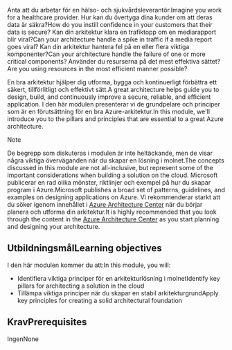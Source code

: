 <span data-ttu-id="211bd-101">Anta att du arbetar för en hälso- och sjukvårdsleverantör.</span><span class="sxs-lookup"><span data-stu-id="211bd-101">Imagine you work for a healthcare provider.</span></span> <span data-ttu-id="211bd-102">Hur kan du övertyga dina kunder om att deras data är säkra?</span><span class="sxs-lookup"><span data-stu-id="211bd-102">How do you instill confidence in your customers that their data is secure?</span></span> <span data-ttu-id="211bd-103">Kan din arkitektur klara en trafiktopp om en mediarapport blir viral?</span><span class="sxs-lookup"><span data-stu-id="211bd-103">Can your architecture handle a spike in traffic if a media report goes viral?</span></span> <span data-ttu-id="211bd-104">Kan din arkitektur hantera fel på en eller flera viktiga komponenter?</span><span class="sxs-lookup"><span data-stu-id="211bd-104">Can your architecture handle the failure of one or more critical components?</span></span> <span data-ttu-id="211bd-105">Använder du resurserna på det mest effektiva sättet?</span><span class="sxs-lookup"><span data-stu-id="211bd-105">Are you using resources in the most efficient manner possible?</span></span>

<span data-ttu-id="211bd-106">En bra arkitektur hjälper dig utforma, bygga och kontinuerligt förbättra ett säkert, tillförlitligt och effektivt sätt.</span><span class="sxs-lookup"><span data-stu-id="211bd-106">A great architecture helps guide you to design, build, and continuously improve a secure, reliable, and efficient application.</span></span> <span data-ttu-id="211bd-107">I den här modulen presenterar vi de grundpelare och principer som är en förutsättning för en bra Azure-arkitektur.</span><span class="sxs-lookup"><span data-stu-id="211bd-107">In this module, we'll introduce you to the pillars and principles that are essential to a great Azure architecture.</span></span>

> [!NOTE]
> <span data-ttu-id="211bd-108">De begrepp som diskuteras i modulen är inte heltäckande, men de visar några viktiga överväganden när du skapar en lösning i molnet.</span><span class="sxs-lookup"><span data-stu-id="211bd-108">The concepts discussed in this module are not all-inclusive, but represent some of the important considerations when building a solution on the cloud.</span></span> <span data-ttu-id="211bd-109">Microsoft publicerar en rad olika mönster, riktlinjer och exempel på hur du skapar program i Azure.</span><span class="sxs-lookup"><span data-stu-id="211bd-109">Microsoft publishes a broad set of patterns, guidelines, and examples on designing applications on Azure.</span></span> <span data-ttu-id="211bd-110">Vi rekommenderar starkt att du söker igenom innehållet i [Azure Architecture Center](https://docs.microsoft.com/azure/architecture/) när du börjar planera och utforma din arkitektur.</span><span class="sxs-lookup"><span data-stu-id="211bd-110">It is highly recommended that you look through the content in the [Azure Architecture Center](https://docs.microsoft.com/azure/architecture/) as you start planning and designing your architecture.</span></span>

## <a name="learning-objectives"></a><span data-ttu-id="211bd-111">Utbildningsmål</span><span class="sxs-lookup"><span data-stu-id="211bd-111">Learning objectives</span></span>

<span data-ttu-id="211bd-112">I den här modulen kommer du att:</span><span class="sxs-lookup"><span data-stu-id="211bd-112">In this module, you will:</span></span>

- <span data-ttu-id="211bd-113">Identifiera viktiga principer för en arkitekturlösning i molnet</span><span class="sxs-lookup"><span data-stu-id="211bd-113">Identify key pillars for architecting a solution in the cloud</span></span>
- <span data-ttu-id="211bd-114">Tillämpa viktiga principer när du skapar en stabil arkitekturgrund</span><span class="sxs-lookup"><span data-stu-id="211bd-114">Apply key principles for creating a solid architectural foundation</span></span>

## <a name="prerequisites"></a><span data-ttu-id="211bd-115">Krav</span><span class="sxs-lookup"><span data-stu-id="211bd-115">Prerequisites</span></span>  

<span data-ttu-id="211bd-116">Ingen</span><span class="sxs-lookup"><span data-stu-id="211bd-116">None</span></span>